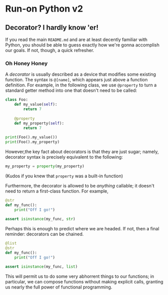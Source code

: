 # Run-on Python v2

## Decorator? I hardly know 'er!
If you read the main `README.md` and are at least decently familiar with Python, you should be able to guess exactly how we're gonna accomplish our goals. If not, though, a quick refresher.

### Oh Honey Honey
A *decorator* is usually described as a device that modifies some existing function. The syntax is `@[name]`, which appears just above a function definition. For example, in the following class, we use `@property` to turn a standard getter method into one that doesn't need to be called:
```python
class Foo:
	def my_value(self):
		return 7
	
	@property
	def my_property(self):
		return 7
		
print(Foo().my_value())
print(Foo().my_property)
```

However,the key fact about decorators is that they are just sugar; namely, decorator syntax is precisely equivalent to the following:
```python
my_property = property(my_property)
```
(Kudos if you knew that `property` was a built-in function)

Furthermore, the decorator is allowed to be *anything* callable; it doesn't need to return a first-class function. For example,
```python
@str
def my_func():
	print("Off I go!")
	
assert isinstance(my_func, str)
```

Perhaps this is enough to predict where we are headed. If not, then a final reminder: decorators can be chained.
```python
@list
@str
def my_func():
	print("Off I go!")

assert isinstance(my_func, list)
```
This will permit us to do some very abhorrent things to our functions; in particular, we can compose functions without making explicit calls, granting us nearly the full power of functional programming.
